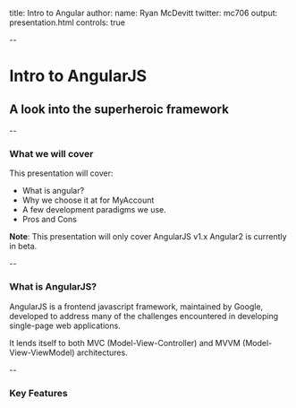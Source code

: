 title: Intro to Angular
author:
    name: Ryan McDevitt
    twitter: mc706
output: presentation.html
controls: true

--

# Intro to AngularJS
## A look into the superheroic framework

--

### What we will cover

This presentation will cover:

* What is angular?
* Why we choose it at for MyAccount
* A few development paradigms we use.
* Pros and Cons

**Note**: This presentation will only cover AngularJS v1.x  Angular2 is currently in beta.

--

### What is AngularJS?

AngularJS is a frontend javascript framework, maintained by Google, developed to address
many of the challenges encountered in developing single-page web applications.

It lends itself to both MVC (Model-View-Controller) and MVVM (Model-View-ViewModel) architectures.

--

### Key Features



